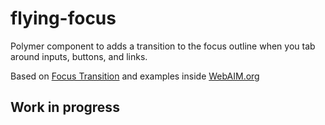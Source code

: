 # flying-focus

Polymer component to adds a transition to the focus outline when you tab around inputs, buttons, and links.

Based on [Focus Transition](https://github.com/NV/flying-focus) and examples inside [WebAIM.org](http://webaim.org/)

## Work in progress


